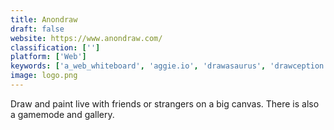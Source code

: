 ```yaml
---
title: Anondraw
draft: false 
website: https://www.anondraw.com/
classification: ['']
platform: ['Web']
keywords: ['a_web_whiteboard', 'aggie.io', 'drawasaurus', 'drawception', 'drawesome', 'drooodle', 'flockdraw', 'formgraph', 'groupboard', 'interference', 'panel_jam', 'queekypaint', 'sketchport', 'striptogether', 'tayasui_sketches', 'gartic.io', 'iscribble', 'malmal']
image: logo.png
---
```

Draw and paint live with friends or strangers on a big canvas. There is also a gamemode and gallery.